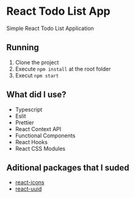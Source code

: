 # React Todo List App

Simple React Todo List Application

## Running

1) Clone the project
2) Execute `npm install` at the root folder
3) Execut `npm start`

## What did I use?

* Typescript
* Eslit
* Prettier
* React Context API
* Functional Components
* React Hooks
* React CSS Modules

## Aditional packages that I suded

* [react-icons](https://react-icons.github.io/react-icons/)
* [react-uuid](https://www.npmjs.com/package/react-uuid)
